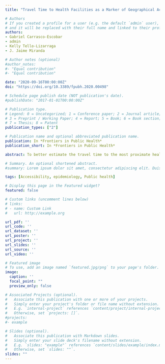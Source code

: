 ```yaml
---
title: "Travel Time to Health Facilities as a Marker of Geographical Accessibility Across Heterogeneous Land Coverage in Peru"

# Authors
# If you created a profile for a user (e.g. the default `admin` user), write the username (folder name) here
# and it will be replaced with their full name and linked to their profile.
authors:
- Gabriel Carrasco-Escobar
- admin
- Kelly Tello-Lizarraga
- J. Jaime Miranda

# Author notes (optional)
#author_notes:
#- "Equal contribution"
#- "Equal contribution"

date: "2020-09-16T00:00:00Z"
doi: "https://doi.org/10.3389/fpubh.2020.00498"

# Schedule page publish date (NOT publication's date).
#publishDate: "2017-01-01T00:00:00Z"

# Publication type.
# Legend: 0 = Uncategorized; 1 = Conference paper; 2 = Journal article;
# 3 = Preprint / Working Paper; 4 = Report; 5 = Book; 6 = Book section;
# 7 = Thesis; 8 = Patent
publication_types: ["2"]

# Publication name and optional abbreviated publication name.
publication: In *Frontiers in Public Health*
publication_short: In *Frontiers in Public Health*

abstract: To better estimate the travel time to the most proximate health care facility (HCF) and determine differences across heterogeneous land coverage types, this study explored the use of a novel cloud-based geospatial modeling approach. Geospatial data of 145,134 cities and villages and 8,067 HCF were gathered with land coverage types, roads and river networks, and digital elevation data to produce high-resolution (30 m) estimates of travel time to HCFs across Peru. This study estimated important variations in travel time to HCFs between urban and rural settings and major land coverage types in Peru. The median travel time to primary, secondary, and tertiary HCFs was 1.9-, 2.3-, and 2.2-fold higher in rural than urban settings, respectively. This study provides a new methodology to estimate the travel time to HCFs as a tool to enhance the understanding and characterization of the profiles of accessibility to HCFs in low- and middle-income countries.

# Summary. An optional shortened abstract.
#summary: Lorem ipsum dolor sit amet, consectetur adipiscing elit. Duis posuere tellus ac convallis placerat. Proin tincidunt magna sed ex sollicitudin condimentum.

tags: [Accessibility, epidemiology, Public health]

# Display this page in the Featured widget?
featured: false

# Custom links (uncomment lines below)
# links:
# - name: Custom Link
#   url: http://example.org

url_pdf: ''
url_code: ''
url_dataset: ''
url_poster: ''
url_project: ''
url_slides: ''
url_source: ''
url_video: ''

# Featured image
# To use, add an image named `featured.jpg/png` to your page's folder.
image:
  caption: ''
  focal_point: ""
  preview_only: false

# Associated Projects (optional).
#   Associate this publication with one or more of your projects.
#   Simply enter your project's folder or file name without extension.
#   E.g. `internal-project` references `content/project/internal-project/index.md`.
#   Otherwise, set `projects: []`.
#projects:
#- example

# Slides (optional).
#   Associate this publication with Markdown slides.
#   Simply enter your slide deck's filename without extension.
#   E.g. `slides: "example"` references `content/slides/example/index.md`.
#   Otherwise, set `slides: ""`.
slides: ""
---
```

